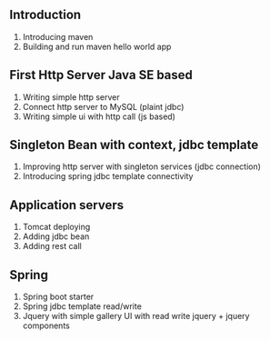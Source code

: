 ## Introduction
1. Introducing maven
2. Building and run maven hello world app
## First Http Server Java SE based
1. Writing simple http server
2. Connect http server to MySQL (plaint jdbc)
3. Writing simple ui with http call (js based)
## Singleton Bean with context, jdbc template
1. Improving http server with singleton services (jdbc connection)
2. Introducing spring jdbc template connectivity
## Application servers
1. Tomcat deploying
2. Adding jdbc bean
3. Adding rest call
## Spring
1. Spring boot starter
2. Spring jdbc template read/write
3. Jquery with simple gallery UI with read write jquery + jquery components
